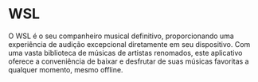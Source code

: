 # WSL
O WSL é o seu companheiro musical definitivo, proporcionando uma experiência de audição excepcional diretamente em seu dispositivo. Com uma vasta biblioteca de músicas de artistas renomados, este aplicativo oferece a conveniência de baixar e desfrutar de suas músicas favoritas a qualquer momento, mesmo offline.
